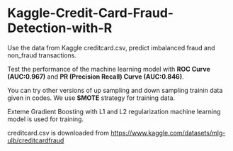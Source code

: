 # Kaggle-Credit-Card-Fraud-Detection-with-R

Use the data from Kaggle creditcard.csv, predict imbalanced fraud and non_fraud transactions.

Test the performance of the machine learning model with **ROC Curve (AUC:0.967)** and **PR (Precision Recall) Curve (AUC:0.846)**.


You can try other versions of up sampling and down sampling trainin data given in codes. We use **SMOTE** strategy for training data.

Exteme Gradient Boosting with L1 and L2 regularization machine learning model is used for training.

creditcard.csv is downloaded from 
https://www.kaggle.com/datasets/mlg-ulb/creditcardfraud

